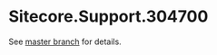 # Sitecore.Support.304700

See [master branch](https://github.com/sitecoresupport/Sitecore.Support.304700) for details.